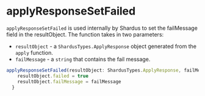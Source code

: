 # applyResponseSetFailed

`applyResponseSetFailed` is used internally by Shardus to set the failMessage field in the resultObject. The function takes in two parameters:

- `resultObject` - a `ShardusTypes.ApplyResponse` object generated from the `apply` function.
- `failMessage` - a `string` that contains the fail message.


```ts
applyResponseSetFailed(resultObject: ShardusTypes.ApplyResponse, failMessage: string) {
    resultObject.failed = true
    resultObject.failMessage = failMessage
  }
```
